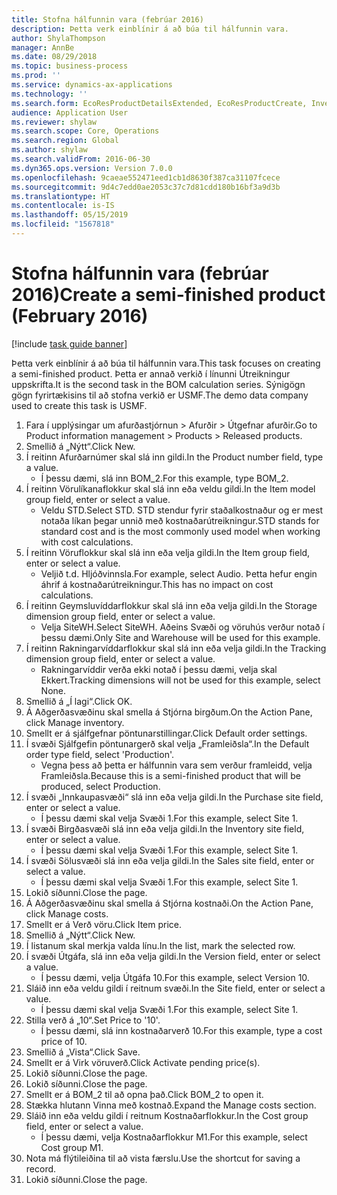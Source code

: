 ```yaml
---
title: Stofna hálfunnin vara (febrúar 2016)
description: Þetta verk einblínir á að búa til hálfunnin vara.
author: ShylaThompson
manager: AnnBe
ms.date: 08/29/2018
ms.topic: business-process
ms.prod: ''
ms.service: dynamics-ax-applications
ms.technology: ''
ms.search.form: EcoResProductDetailsExtended, EcoResProductCreate, InventItemOrderSetup, InventItemPrice
audience: Application User
ms.reviewer: shylaw
ms.search.scope: Core, Operations
ms.search.region: Global
ms.author: shylaw
ms.search.validFrom: 2016-06-30
ms.dyn365.ops.version: Version 7.0.0
ms.openlocfilehash: 9caeae552471eed1cb1d8630f387ca31107fcece
ms.sourcegitcommit: 9d4c7edd0ae2053c37c7d81cdd180b16bf3a9d3b
ms.translationtype: HT
ms.contentlocale: is-IS
ms.lasthandoff: 05/15/2019
ms.locfileid: "1567818"
---
```

# <a name="create-a-semi-finished-product-february-2016"></a><span data-ttu-id="3119f-103">Stofna hálfunnin vara (febrúar 2016)</span><span class="sxs-lookup"><span data-stu-id="3119f-103">Create a semi-finished product (February 2016)</span></span>

[!include [task guide banner](../../includes/task-guide-banner.md)]

<span data-ttu-id="3119f-104">Þetta verk einblínir á að búa til hálfunnin vara.</span><span class="sxs-lookup"><span data-stu-id="3119f-104">This task focuses on creating a semi-finished product.</span></span> <span data-ttu-id="3119f-105">Þetta er annað verkið í línunni Útreikningur uppskrifta.</span><span class="sxs-lookup"><span data-stu-id="3119f-105">It is the second task in the BOM calculation series.</span></span> <span data-ttu-id="3119f-106">Sýnigögn gögn fyrirtækisins til að stofna verkið er USMF.</span><span class="sxs-lookup"><span data-stu-id="3119f-106">The demo data company used to create this task is USMF.</span></span>

1. <span data-ttu-id="3119f-107">Fara í upplýsingar um afurðastjórnun > Afurðir > Útgefnar afurðir.</span><span class="sxs-lookup"><span data-stu-id="3119f-107">Go to Product information management > Products > Released products.</span></span>
2. <span data-ttu-id="3119f-108">Smellið á „Nýtt“.</span><span class="sxs-lookup"><span data-stu-id="3119f-108">Click New.</span></span>
3. <span data-ttu-id="3119f-109">Í reitinn Afurðarnúmer skal slá inn gildi.</span><span class="sxs-lookup"><span data-stu-id="3119f-109">In the Product number field, type a value.</span></span>
    * <span data-ttu-id="3119f-110">Í þessu dæmi, slá inn BOM_2.</span><span class="sxs-lookup"><span data-stu-id="3119f-110">For this example, type BOM_2.</span></span>  
4. <span data-ttu-id="3119f-111">Í reitinn Vörulíkanaflokkur skal slá inn eða veldu gildi.</span><span class="sxs-lookup"><span data-stu-id="3119f-111">In the Item model group field, enter or select a value.</span></span>
    * <span data-ttu-id="3119f-112">Veldu STD.</span><span class="sxs-lookup"><span data-stu-id="3119f-112">Select STD.</span></span> <span data-ttu-id="3119f-113">STD stendur fyrir staðalkostnaður og er mest notaða líkan þegar unnið með kostnaðarútreikningur.</span><span class="sxs-lookup"><span data-stu-id="3119f-113">STD stands for standard cost and is the most commonly used model when working with cost calculations.</span></span>  
5. <span data-ttu-id="3119f-114">Í reitinn Vöruflokkur skal slá inn eða velja gildi.</span><span class="sxs-lookup"><span data-stu-id="3119f-114">In the Item group field, enter or select a value.</span></span>
    * <span data-ttu-id="3119f-115">Veljið t.d. Hljóðvinnsla.</span><span class="sxs-lookup"><span data-stu-id="3119f-115">For example, select Audio.</span></span> <span data-ttu-id="3119f-116">Þetta hefur engin áhrif á kostnaðarútreikningur.</span><span class="sxs-lookup"><span data-stu-id="3119f-116">This has no impact on cost calculations.</span></span>  
6. <span data-ttu-id="3119f-117">Í reitinn Geymsluvíddarflokkur skal slá inn eða velja gildi.</span><span class="sxs-lookup"><span data-stu-id="3119f-117">In the Storage dimension group field, enter or select a value.</span></span>
    * <span data-ttu-id="3119f-118">Velja SiteWH.</span><span class="sxs-lookup"><span data-stu-id="3119f-118">Select SiteWH.</span></span> <span data-ttu-id="3119f-119">Aðeins Svæði og vöruhús verður notað í þessu dæmi.</span><span class="sxs-lookup"><span data-stu-id="3119f-119">Only Site and Warehouse will be used for this example.</span></span>  
7. <span data-ttu-id="3119f-120">Í reitinn Rakningarvíddarflokkur skal slá inn eða velja gildi.</span><span class="sxs-lookup"><span data-stu-id="3119f-120">In the Tracking dimension group field, enter or select a value.</span></span>
    * <span data-ttu-id="3119f-121">Rakningarvíddir verða ekki notað í þessu dæmi, velja skal Ekkert.</span><span class="sxs-lookup"><span data-stu-id="3119f-121">Tracking dimensions will not be used for this example, select None.</span></span>  
8. <span data-ttu-id="3119f-122">Smellið á „Í lagi“.</span><span class="sxs-lookup"><span data-stu-id="3119f-122">Click OK.</span></span>
9. <span data-ttu-id="3119f-123">Á Aðgerðasvæðinu skal smella á Stjórna birgðum.</span><span class="sxs-lookup"><span data-stu-id="3119f-123">On the Action Pane, click Manage inventory.</span></span>
10. <span data-ttu-id="3119f-124">Smellt er á sjálfgefnar pöntunarstillingar.</span><span class="sxs-lookup"><span data-stu-id="3119f-124">Click Default order settings.</span></span>
11. <span data-ttu-id="3119f-125">Í svæði Sjálfgefin pöntunargerð skal velja „Framleiðsla“.</span><span class="sxs-lookup"><span data-stu-id="3119f-125">In the Default order type field, select 'Production'.</span></span>
    * <span data-ttu-id="3119f-126">Vegna þess að þetta er hálfunnin vara sem verður framleidd, velja Framleiðsla.</span><span class="sxs-lookup"><span data-stu-id="3119f-126">Because this is a semi-finished product that will be produced, select Production.</span></span>  
12. <span data-ttu-id="3119f-127">Í svæði „Innkaupasvæði“ slá inn eða velja gildi.</span><span class="sxs-lookup"><span data-stu-id="3119f-127">In the Purchase site field, enter or select a value.</span></span>
    * <span data-ttu-id="3119f-128">Í þessu dæmi skal velja Svæði 1.</span><span class="sxs-lookup"><span data-stu-id="3119f-128">For this example, select Site 1.</span></span>  
13. <span data-ttu-id="3119f-129">Í svæði Birgðasvæði slá inn eða velja gildi.</span><span class="sxs-lookup"><span data-stu-id="3119f-129">In the Inventory site field, enter or select a value.</span></span>
    * <span data-ttu-id="3119f-130">Í þessu dæmi skal velja Svæði 1.</span><span class="sxs-lookup"><span data-stu-id="3119f-130">For this example, select Site 1.</span></span>  
14. <span data-ttu-id="3119f-131">Í svæði Sölusvæði slá inn eða velja gildi.</span><span class="sxs-lookup"><span data-stu-id="3119f-131">In the Sales site field, enter or select a value.</span></span>
    * <span data-ttu-id="3119f-132">Í þessu dæmi skal velja Svæði 1.</span><span class="sxs-lookup"><span data-stu-id="3119f-132">For this example, select Site 1.</span></span>  
15. <span data-ttu-id="3119f-133">Lokið síðunni.</span><span class="sxs-lookup"><span data-stu-id="3119f-133">Close the page.</span></span>
16. <span data-ttu-id="3119f-134">Á Aðgerðasvæðinu skal smella á Stjórna kostnaði.</span><span class="sxs-lookup"><span data-stu-id="3119f-134">On the Action Pane, click Manage costs.</span></span>
17. <span data-ttu-id="3119f-135">Smellt er á Verð vöru.</span><span class="sxs-lookup"><span data-stu-id="3119f-135">Click Item price.</span></span>
18. <span data-ttu-id="3119f-136">Smellið á „Nýtt“.</span><span class="sxs-lookup"><span data-stu-id="3119f-136">Click New.</span></span>
19. <span data-ttu-id="3119f-137">Í listanum skal merkja valda línu.</span><span class="sxs-lookup"><span data-stu-id="3119f-137">In the list, mark the selected row.</span></span>
20. <span data-ttu-id="3119f-138">Í svæði Útgáfa, slá inn eða velja gildi.</span><span class="sxs-lookup"><span data-stu-id="3119f-138">In the Version field, enter or select a value.</span></span>
    * <span data-ttu-id="3119f-139">Í þessu dæmi, velja Útgáfa 10.</span><span class="sxs-lookup"><span data-stu-id="3119f-139">For this example, select Version 10.</span></span>  
21. <span data-ttu-id="3119f-140">Sláið inn eða veldu gildi í reitnum svæði.</span><span class="sxs-lookup"><span data-stu-id="3119f-140">In the Site field, enter or select a value.</span></span>
    * <span data-ttu-id="3119f-141">Í þessu dæmi skal velja Svæði 1.</span><span class="sxs-lookup"><span data-stu-id="3119f-141">For this example, select Site 1.</span></span>  
22. <span data-ttu-id="3119f-142">Stilla verð á „10“.</span><span class="sxs-lookup"><span data-stu-id="3119f-142">Set Price to '10'.</span></span>
    * <span data-ttu-id="3119f-143">Í þessu dæmi, slá inn kostnaðarverð 10.</span><span class="sxs-lookup"><span data-stu-id="3119f-143">For this example, type a cost price of 10.</span></span>  
23. <span data-ttu-id="3119f-144">Smellið á „Vista“.</span><span class="sxs-lookup"><span data-stu-id="3119f-144">Click Save.</span></span>
24. <span data-ttu-id="3119f-145">Smellt er á Virk vöruverð.</span><span class="sxs-lookup"><span data-stu-id="3119f-145">Click Activate pending price(s).</span></span>
25. <span data-ttu-id="3119f-146">Lokið síðunni.</span><span class="sxs-lookup"><span data-stu-id="3119f-146">Close the page.</span></span>
26. <span data-ttu-id="3119f-147">Lokið síðunni.</span><span class="sxs-lookup"><span data-stu-id="3119f-147">Close the page.</span></span>
27. <span data-ttu-id="3119f-148">Smellt er á BOM_2 til að opna það.</span><span class="sxs-lookup"><span data-stu-id="3119f-148">Click BOM_2 to open it.</span></span>
28. <span data-ttu-id="3119f-149">Stækka hlutann Vinna með kostnað.</span><span class="sxs-lookup"><span data-stu-id="3119f-149">Expand the Manage costs section.</span></span>
29. <span data-ttu-id="3119f-150">Sláið inn eða veldu gildi í reitnum Kostnaðarflokkur.</span><span class="sxs-lookup"><span data-stu-id="3119f-150">In the Cost group field, enter or select a value.</span></span>
    * <span data-ttu-id="3119f-151">Í þessu dæmi, velja Kostnaðarflokkur M1.</span><span class="sxs-lookup"><span data-stu-id="3119f-151">For this example, select Cost group M1.</span></span>  
30. <span data-ttu-id="3119f-152">Nota má flýtileiðina til að vista færslu.</span><span class="sxs-lookup"><span data-stu-id="3119f-152">Use the shortcut for saving a record.</span></span>
31. <span data-ttu-id="3119f-153">Lokið síðunni.</span><span class="sxs-lookup"><span data-stu-id="3119f-153">Close the page.</span></span>

